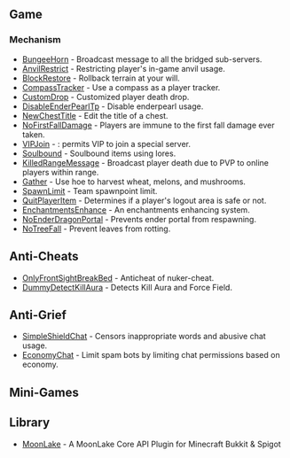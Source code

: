 ## Game
### Mechanism
- [BungeeHorn](https://github.com/lgou2w/BungeeHorn) - Broadcast message to all the bridged sub-servers.
- [AnvilRestrict](https://github.com/PixelTimeNet/AnvilRestrict) - Restricting player's in-game anvil usage.
- [BlockRestore](https://github.com/PixelTimeNet/BlockRestore) - Rollback terrain at your will.
- [CompassTracker](https://github.com/PixelTimeNet/CompassTracker) - Use a compass as a player tracker.
- [CustomDrop](https://github.com/PixelTimeNet/CustomDrop) -  Customized player death drop.
- [DisableEnderPearlTp](https://github.com/PixelTimeNet/DisableEnderPearlTp) - Disable enderpearl usage.
- [NewChestTitle](https://github.com/PixelTimeNet/NewChestTitle) - Edit the title of a chest.
- [NoFirstFallDamage](https://github.com/PixelTimeNet/NoFirstFallDamage) - Players are immune to the first fall damage ever taken.
- [VIPJoin](https://github.com/PixelTimeNet/MineZAddon-VIPJoin) - : permits VIP to join a special server.
- [Soulbound](https://github.com/PixelTimeNet/MineZAddon-Soulbound) -  Soulbound items using lores.
- [KilledRangeMessage](https://github.com/PixelTimeNet/MineZAddon-KilledRangeMessage) - Broadcast player death due to PVP to online players within range.
- [Gather](https://github.com/PixelTimeNet/MineZAddon-Gather) - Use hoe to harvest wheat, melons, and mushrooms.
- [SpawnLimit](https://github.com/PixelTimeNet/BedwarsRel-SpawnLimit) - Team spawnpoint limit.
- [QuitPlayerItem](https://github.com/PixelTimeNet/MineZAddon-QuitPlayerItem) - Determines if a player's logout area is safe or not.
- [EnchantmentsEnhance](https://github.com/PixelTimeNet/EnchantmentsEnhance) -  An enchantments enhancing system.
- [NoEnderDragonPortal](https://github.com/PixelTimeNet/NoEnderDragonPortal) - Prevents ender portal from respawning.
- [NoTreeFall](https://github.com/PixelTimeNet/MineZAddon-NoTreeFall) - Prevent leaves from rotting.

## Anti-Cheats
- [OnlyFrontSightBreakBed](https://github.com/PixelTimeNet/BedwarsRel-OnlyFrontSightBreakBed) - Anticheat of nuker-cheat.
- [DummyDetectKillAura](https://github.com/PixelTimeNet/DummyDetectKillAura) - Detects Kill Aura and Force Field.

## Anti-Grief
- [SimpleShieldChat](https://github.com/PixelTimeNet/SimpleShieldChat) - Censors inappropriate words and abusive chat usage. 
- [EconomyChat](https://github.com/PixelTimeNet/EconomyChat) - Limit spam bots by limiting chat permissions based on economy.

## Mini-Games


## Library
- [MoonLake](https://github.com/PixelTimeNet/MoonLake) - A MoonLake Core API Plugin for Minecraft Bukkit & Spigot
